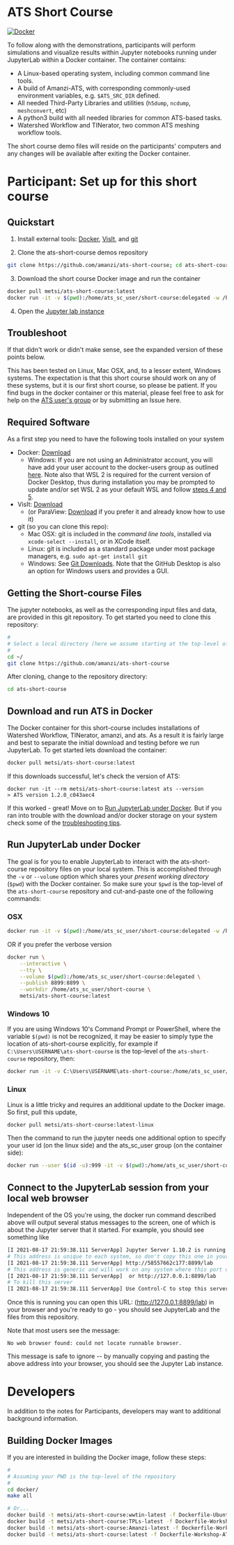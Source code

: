 # ATS Short Course

[![Docker](https://github.com/amanzi/ats-short-course/actions/workflows/docker-test.yml/badge.svg?branch=main)](https://github.com/amanzi/ats-short-course/actions/workflows/docker-test.yml)

To follow along with the demonstrations, participants will perform simulations and visualize results within Jupyter notebooks running under JupyterLab within a Docker container.  The container contains:

* A Linux-based operating system, including common command line tools.
* A build of Amanzi-ATS, with corresponding commonly-used environment variables, e.g. `$ATS_SRC_DIR` defined.
* All needed Third-Party Libraries and utilities (`h5dump`, `ncdump`, `meshconvert`, etc)
* A python3 build with all needed libraries for common ATS-based tasks.
* Watershed Workflow and TINerator, two common ATS meshing workflow tools.

The short course demo files will reside on the participants' computers and any changes will be available after exiting the Docker container.

# Participant: Set up for this short course

## Quickstart

1. Install external tools: [Docker](https://www.docker.com/get-started), [VisIt](https://wci.llnl.gov/simulation/computer-codes/visit/executables), and [git](https://github.com/git-guides/install-git)

2. Clone the ats-short-course demos repository

```sh
git clone https://github.com/amanzi/ats-short-course; cd ats-short-course
```
3. Download the short course Docker image and run the container 

```sh
docker pull metsi/ats-short-course:latest
docker run -it -v $(pwd):/home/ats_sc_user/short-course:delegated -w /home/ats_sc_user/short-course -p 8899:8899 metsi/ats-short-course:latest
```
4. Open the [Jupyter lab instance](http://127.0.0.1:8899/lab)

## Troubleshoot

If that didn't work or didn't make sense, see the expanded version of these points below.

This has been tested on Linux, Mac OSX, and, to a lesser extent, Windows systems.  The expectation is that this short course should work on any of these systems, but it is our first short course, so please be patient.  If you find bugs in the docker container or this material, please feel free to ask for help on the [ATS user's group](mailto:ats-users@googlegroups.com) or by submitting an Issue here.

## Required Software

As a first step you need to have the following tools installed on your system

* Docker: [Download](https://www.docker.com/get-started)
  * Windows: If you are not using an Administrator account, you will have add your user account to the docker-users group as outlined [here](https://docs.docker.com/desktop/faqs/#why-do-i-see-the-docker-desktop-access-denied-error-message-when-i-try-to-start-docker-desktop). Note also that WSL 2 is required for the current version of Docker Desktop, thus during installation you may be prompted to update and/or set WSL 2 as your default WSL and follow [steps 4 and 5](https://docs.microsoft.com/en-us/windows/wsl/install-win10#step-4---download-the-linux-kernel-update-package).
* VisIt: [Download](https://wci.llnl.gov/simulation/computer-codes/visit/executables)
  * (or ParaView: [Download](https://www.paraview.org/download/) if you prefer it and already know how to use it)
* git (so you can clone this repo):
  * Mac OSX: git is included in the _command line tools_, installed via `xcode-select --install`, or in XCode itself.
  * Linux: git is included as a standard package under most package managers, e.g. `sudo apt-get install git`
  * Windows: See [Git Downloads](https://github.com/git-guides/install-git). Note that the GitHub Desktop is also an option for Windows users and provides a GUI.

## Getting the Short-course Files

The jupyter notebooks, as well as the corresponding input files and data, are provided in this git repository. To get started you need to clone this repository:

```sh
#
# Select a local directory (here we assume starting at the top-level of your home directory)
#
cd ~/
git clone https://github.com/amanzi/ats-short-course
```

After cloning, change to the repository directory:

``` sh
cd ats-short-course
```

## Download and run ATS in Docker

The Docker container for this short-course includes installations of Watershed Workflow, TINerator, amanzi, and ats.  As a result it is fairly large and best to separate the initial download and testing before we run JupyterLab.  To get started lets download the container:


```sh
docker pull metsi/ats-short-course:latest
```

If this downloads successful, let's check the version of ATS:

```shell
docker run -it --rm metsi/ats-short-course:latest ats --version
> ATS version 1.2.0_c043aec4
```

If this worked - great!  Move on to [Run JupyterLab under Docker](#run-jupyterlab-under-docker).  But if you ran into trouble with the download and/or docker storage on your system check some of the [troubleshooting tips](DockerTips.md).



## Run JupyterLab under Docker

The goal is for you to enable JupyterLab to interact with the ats-short-course repository files on your local system.  This is accomplished through the `-v` or `--volume` option which shares your _present working directory_ (`$pwd`) with the Docker container.  So make sure your `$pwd` is the top-level of the `ats-short-course` repository and cut-and-paste one of the following commands:

### OSX

```sh
docker run -it -v $(pwd):/home/ats_sc_user/short-course:delegated -w /home/ats_sc_user/short-course -p 8899:8899 metsi/ats-short-course:latest
```

OR if you prefer the verbose version

```sh
docker run \
    --interactive \
    --tty \
    --volume $(pwd):/home/ats_sc_user/short-course:delegated \
    --publish 8899:8899 \
    --workdir /home/ats_sc_user/short-course \
    metsi/ats-short-course:latest
```

### Windows 10

If you are using Windows 10's Command Prompt or PowerShell, where the variable `$(pwd)` is not be recognized, it may be easier to simply type the location of ats-short-course explicitly, for example if `C:\Users\USERNAME\ats-short-course` is the top-level of the `ats-short-course` repository, then:

```sh
docker run -it -v C:\Users\USERNAME\ats-short-course:/home/ats_sc_user/short-course:delegated -w /home/ats_sc_user/short-course -p 8899:8899 metsi/ats-short-course:latest
```

### Linux

Linux is a little tricky and requires an additional update to the Docker image.  So first, pull this update,

``` sh
docker pull metsi/ats-short-course:latest-linux
```

Then the command to run the jupyter needs one additional option to specify your user id (on the linux side) and the ats_sc_user group (on the container side):

```sh
docker run --user $(id -u):999 -it -v $(pwd):/home/ats_sc_user/short-course:delegated -w /home/ats_sc_user/short-course -p 8899:8899 metsi/ats-short-course:latest-linux
```

## Connect to the JupyterLab session from your local web browser

Independent of the OS you're using, the docker run command described above will output several status messages to the screen, one of which is about the Jupyter server that it started.  For example, you should see something like 

``` sh
[I 2021-08-17 21:59:38.111 ServerApp] Jupyter Server 1.10.2 is running at:
# This address is unique to each system, so don't copy this one in your case
[I 2021-08-17 21:59:38.111 ServerApp] http://58557662c177:8899/lab
# This address is generic and will work on any system where this port on local host has not been allocated to another process
[I 2021-08-17 21:59:38.111 ServerApp]  or http://127.0.0.1:8899/lab
# To kill this server
[I 2021-08-17 21:59:38.111 ServerApp] Use Control-C to stop this server and shut down all kernels (twice to skip confirmation).
```

Once this is running you can open this URL: (http://127.0.0.1:8899/lab) in your browser and you're ready to go - you should see JupyterLab and the files from this repository.  

Note that most users see the message:

```
No web browser found: could not locate runnable browser.
```
This message is safe to ignore -- by manually copying and pasting the above address into your browser, you should see the Jupyter Lab instance.

# Developers

In addition to the notes for Participants, developers may want to additional background information.

## Building Docker Images

If you are interested in building the Docker image, follow these steps:

```sh
#
# Assuming your PWD is the top-level of the repository
#
cd docker/
make all

# Or...
docker build -t metsi/ats-short-course:wwtin-latest -f Dockerfile-Ubuntu-WW+TIN ./
docker build -t metsi/ats-short-course:TPLs-latest -f Dockerfile-Workshop-TPLs ./
docker build -t metsi/ats-short-course:Amanzi-latest -f Dockerfile-Workshop-Amanzi ./
docker build -t metsi/ats-short-course:latest -f Dockerfile-Workshop-ATS ./

```
